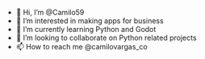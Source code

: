 - 👋 Hi, I’m @Camilo59
- 👀 I’m interested in making apps for business
- 🌱 I’m currently learning Python and Godot
- 💞️ I’m looking to collaborate on Python related projects
- 📫 How to reach me @camilovargas_co

<!---
Camilo59/Camilo59 is a ✨ special ✨ repository because its `README.md` (this file) appears on your GitHub profile.
You can click the Preview link to take a look at your changes.
--->
